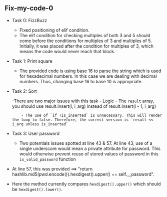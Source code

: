 ## Fix-my-code-0
- Task 0: FizzBuzz

    - Fixed positioning of elif condition.
    - The elif condition for checking multiples of both 3 and 5 should come before the conditions for multiples of 3 and multiples of 5. Initially, it was placed after the condition for multiples of 3, which means the code would never reach that block.

- Task 1: Print square

    - The provided code is using base 16 to parse the string which is used for hexadecimal numbers. In this case we are dealing with decimal numbers. Thus, changing base 16 to base 10 is appropriate.

- Task 2: Sort

    -There are two major issues with this task
        - Logic
          - The `result` array, you should use result.insert(i, i_arg) instead of result.insert(i - 1, i_arg)

          - The use of `if !is_inserted` is unnecessary. This will render the loop to false. Therefore, the correct version is `result << i_arg unless is_inserted`

- Task 3: User password

    - Two potentials issues spotted at line 43 & 57. At line 43, use of a single underscore would mean a private attribute for password. This would otherwise prevent reuse of stored values of password in this `is_valid_password` function
- At line 57, this was provided ==> "return hashlib.md5(pwd.encode()).hexdigest().upper() == self.__password".
- Here the method currently compares `hexdigest().upper()` which should be `hexdigest().lower()`.
 
